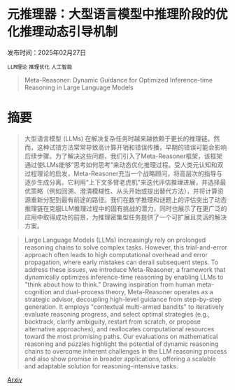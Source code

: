 # 元推理器：大型语言模型中推理阶段的优化推理动态引导机制

发布时间：2025年02月27日

`LLM理论` `推理优化` `人工智能`

> Meta-Reasoner: Dynamic Guidance for Optimized Inference-time Reasoning in Large Language Models

# 摘要

> 大型语言模型 (LLMs) 在解决复杂任务时越来越依赖于更长的推理链。然而，这种试错方法常常导致高计算开销和错误传播，早期的错误可能会影响后续步骤。为了解决这些问题，我们引入了Meta-Reasoner框架，该框架通过使LLMs能够“思考如何思考”来动态优化推理过程。受人类元认知和双过程理论的启发，Meta-Reasoner充当一个战略顾问，将高层次的指导与逐步生成分离。它利用“上下文多臂老虎机”来迭代评估推理进展，并选择最优策略（例如回溯、澄清模糊性、从头开始或提出替代方法），并将计算资源重新分配到最有前途的路径。我们在数学推理和谜题上的评估突出了动态推理链在克服LLM推理过程中的固有挑战的潜力，同时也展示了在更广泛的应用中取得成功的前景，为推理密集型任务提供了一个可扩展且灵活的解决方案。


> Large Language Models (LLMs) increasingly rely on prolonged reasoning chains to solve complex tasks. However, this trial-and-error approach often leads to high computational overhead and error propagation, where early mistakes can derail subsequent steps. To address these issues, we introduce Meta-Reasoner, a framework that dynamically optimizes inference-time reasoning by enabling LLMs to "think about how to think." Drawing inspiration from human meta-cognition and dual-process theory, Meta-Reasoner operates as a strategic advisor, decoupling high-level guidance from step-by-step generation. It employs "contextual multi-armed bandits" to iteratively evaluate reasoning progress, and select optimal strategies (e.g., backtrack, clarify ambiguity, restart from scratch, or propose alternative approaches), and reallocates computational resources toward the most promising paths. Our evaluations on mathematical reasoning and puzzles highlight the potential of dynamic reasoning chains to overcome inherent challenges in the LLM reasoning process and also show promise in broader applications, offering a scalable and adaptable solution for reasoning-intensive tasks.

[Arxiv](https://arxiv.org/abs/2502.19918)